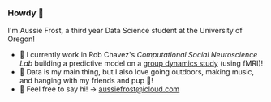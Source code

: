 ### Howdy 👋

I'm Aussie Frost, a third year Data Science student at the University of Oregon!
- 🌱 I currently work in Rob Chavez's *Computational Social Neuroscience Lab* building a predictive model on a [group dynamics study](https://drive.google.com/file/d/1izPhEpN1qDBnrQXxh3ieCiWiWzlfmrl1/view) (using fMRI)!
- 🚵 Data is my main thing, but I also love going outdoors, making music, and hanging with my friends and pup 🐶!
- 💬 Feel free to say hi! -> aussiefrost@icloud.com

<!--
**austinfroste/austinfroste** is a ✨ _special_ ✨ repository because its `README.md` (this file) appears on your GitHub profile.

Here are some ideas to get you started:

- 🔭 I’m currently working on ...
- 🌱 I’m currently learning ...
- 👯 I’m looking to collaborate on ...
- 🤔 I’m looking for help with ...
- 💬 Ask me about ...
- 📫 How to reach me: ...
- 😄 Pronouns: ...
- ⚡ Fun fact: ...
-->
